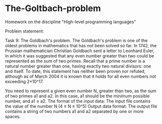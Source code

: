 # The-Goltbach-problem
Homework on the discipline "High-level programming languages"

Problem statement:

Task 9: The Goldbach's problem.
The Goldbach's problem is one of the oldest problems in mathematics that has not been solved so far. In 1742, the Prussian mathematician 
Christian Goldbach sent a letter to Leonhard Euler, in which it was suggested that any even number greater than two could be represented 
as the sum of two primes. Recall that a prime number is a natural number greater than one, having exactly two natural divisors: one and
itself. To date, this statement has neither been proven nor refuted, although as of March 2004 it is known that it holds for all even 
numbers not exceeding 2*10^17. 

You need to represent a given even number N,
greater than two, as the sum of two primes a1 and a2. In this case, a1 should be the minimum possible number, and a1 ≤ a2.
The format of the input data: The input file contains the value of the number N (4 ≤ N ≤ 10^5)
Output data format: The output file contains a string of two numbers a1 and a2 separated by one or more spaces.
